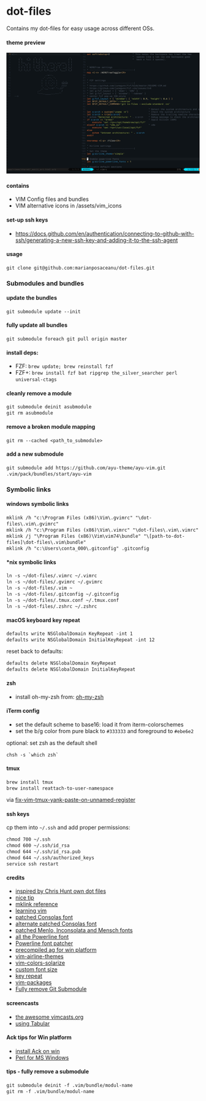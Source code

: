 # dot-files

Contains my dot-files for easy usage across different OSs.

#### theme preview

![Theme Preview](assets/preview_24.jpg?raw=true)

#### contains

- VIM Config files and bundles
- VIM alternative icons in /assets/vim_icons

#### set-up ssh keys

- https://docs.github.com/en/authentication/connecting-to-github-with-ssh/generating-a-new-ssh-key-and-adding-it-to-the-ssh-agent

#### usage

    git clone git@github.com:marianposaceanu/dot-files.git

### Submodules and bundles

#### update the bundles

    git submodule update --init

#### fully update all bundles

    git submodule foreach git pull origin master

#### install deps:

- FZF: `brew update; brew reinstall fzf`
- FZF+: `brew install fzf bat ripgrep the_silver_searcher perl universal-ctags`

#### cleanly remove a module

    git submodule deinit asubmodule
    git rm asubmodule

#### remove a broken module mapping

    git rm --cached <path_to_submodule>

#### add a new submodule

    git submodule add https://github.com/ayu-theme/ayu-vim.git .vim/pack/bundles/start/ayu-vim

### Symbolic links

#### windows symbolic links

    mklink /h "c:\Program Files (x86)\Vim\.gvimrc" "\dot-files\.vim\.gvimrc"
    mklink /h "c:\Program Files (x86)\Vim\.vimrc" "\dot-files\.vim\.vimrc"
    mklink /j "\Program Files (x86)\Vim\vim74\bundle" "\[path-to-dot-files]\dot-files\.vim\bundle"
    mklink /h "c:\Users\conta_000\.gitconfig" .gitconfig

#### *nix symbolic links

    ln -s ~/dot-files/.vimrc ~/.vimrc
    ln -s ~/dot-files/.gvimrc ~/.gvimrc
    ln -s ~/dot-files/.vim ~
    ln -s ~/dot-files/.gitconfig ~/.gitconfig
    ln -s ~/dot-files/.tmux.conf ~/.tmux.conf
    ln -s ~/dot-files/.zshrc ~/.zshrc

#### macOS keyboard key repeat

```
defaults write NSGlobalDomain KeyRepeat -int 1
defaults write NSGlobalDomain InitialKeyRepeat -int 12
```

reset back to defaults:

```
defaults delete NSGlobalDomain KeyRepeat
defaults delete NSGlobalDomain InitialKeyRepeat
```

#### zsh

- install oh-my-zsh from: [oh-my-zsh](https://github.com/robbyrussell/oh-my-zsh)

#### iTerm config

- set the default scheme to base16: load it from iterm-colorschemes
- set the b/g color from pure black to `#333333` and foreground to `#ebe6e2`

optional: set zsh as the default shell

```
chsh -s `which zsh`
```

#### tmux

```
brew install tmux
brew install reattach-to-user-namespace
```

via [fix-vim-tmux-yank-paste-on-unnamed-register](https://stackoverflow.com/questions/11404800/fix-vim-tmux-yank-paste-on-unnamed-register)

#### ssh keys

cp them into `~/.ssh` and add proper permissions:

```
chmod 700 ~/.ssh
chmod 600 ~/.ssh/id_rsa
chmod 644 ~/.ssh/id_rsa.pub
chmod 644 ~/.ssh/authorized_keys
service ssh restart
```

#### credits

- [inspired by Chris Hunt own dot files](https://github.com/chrishunt/dot-files#installation)
- [nice tip](http://pagesofinterest.net/blog/2013/05/switching-to-vim-1-start-at-the-beginning/)
- [mklink reference](http://technet.microsoft.com/en-us/library/cc753194%28v=ws.10%29.aspx)
- [learning vim](https://gist.github.com/marianposaceanu/5554601)
- [patched Consolas font](https://github.com/eugeneching/consolas-powerline-vim)
- [alternate patched Consolas font](https://github.com/nicolalamacchia/powerline-consolas)
- [patched Menlo, Inconsolata and Mensch fonts](https://gist.github.com/qrush/1595572)
- [all the Powerline font](https://github.com/Lokaltog/powerline-fonts)
- [Powerline font patcher](https://github.com/fatih/subvim/tree/master/vim/base/vim-powerline/fontpatcher)
- [precompiled ag for win platform](http://jaxbot.me/articles/ag_the_silver_searcher_for_windows_6_8_2013)
- [vim-airline-themes](https://github.com/vim-airline/vim-airline-themes)
- [vim-colors-solarize](https://github.com/altercation/vim-colors-solarize)
- [custom font size](http://apple.stackexchange.com/questions/198518/how-to-make-font-size-equal-to-15-in-terminal-on-yosemite)
- [key repeat](https://coderwall.com/p/jzuuzg/osx-set-fast-keyboard-repeat-rate)
- [vim-packages](https://shapeshed.com/vim-packages/#how-it-works)
- [Fully remove Git Submodule](https://gist.github.com/raulferras/8420865)

#### screencasts

- [the awesome vimcasts.org](http://vimcasts.org)
- [using Tabular](http://vimcasts.org/episodes/aligning-text-with-tabular-vim/)

#### Ack tips for Win platform

- [install Ack on win](http://stackoverflow.com/questions/1023710/how-can-i-install-and-use-ack-library-on-windows)
- [Perl for MS Windows](http://strawberryperl.com)

#### tips - fully remove a submodule

    git submodule deinit -f .vim/bundle/modul-name
    git rm -f .vim/bundle/modul-name
